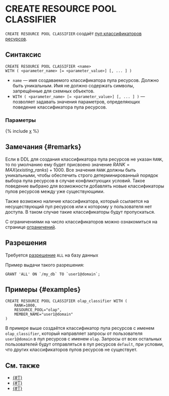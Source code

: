 # CREATE RESOURCE POOL CLASSIFIER

`CREATE RESOURCE POOL CLASSIFIER` создаёт [пул классификаторов ресурсов](../../../../concepts/gloassary#resource-pool-classifier.md).

## Синтаксис

```yql
CREATE RESOURCE POOL CLASSIFIER <name>
WITH ( <parameter_name> [= <parameter_value>] [, ... ] )
```

- `name` — имя создаваемого классификатора пула ресурсов. Должно быть уникальным. Имя не должно содержать символы, запрещённые для схемных объектов.
- `WITH ( <parameter_name> [= <parameter_value>] [, ... ] )` — позволяет задавать значения параметров, определяющих поведение классификатора пула ресурсов.

### Параметры

{% include [x](_includes/resource_pool_classifier_parameters.md) %}

## Замечания {#remarks}

Если в DDL для создания классификатора пула ресурсов не указан `RANK`, то по умолчанию ему будет присвоено значение $RANK = MAX(existing\_ranks) + 1000$. Все значения `RANK` должны быть уникальными, чтобы обеспечить строго детерминированный порядок выбора пула ресурсов в случае конфликтующих условий. Такое поведение выбрано для возможности добавлять новые классификаторы пулов ресурсов между уже существующими.

Также возможно наличие классификатора, который ссылается на несуществующий пул ресурсов или к которому у пользователя нет доступа. В таком случае такие классификаторы будут пропускаться.

С ограничениями на число классификаторов можно ознакомиться на странице [ограничений](../../../../concepts/limits-ydb#resource_pool).

## Разрешения

Требуется [разрешение](../yql/reference/syntax/grant#permissions-list) `ALL` на базу данных

Пример выдачи такого разрешения:

```yql
GRANT 'ALL' ON `/my_db` TO `user1@domain`;
```

## Примеры {#examples}

```yql
CREATE RESOURCE POOL CLASSIFIER olap_classifier WITH (
    RANK=1000,
    RESOURCE_POOL="olap",
    MEMBER_NAME="user1@domain"
)
```

В примере выше создаётся классификатор пула ресурсов с именем `olap_classifier`, который направляет запросы от пользователя `user1@domain` в пул ресурсов с именем `olap`. Запросы от всех остальных пользователей будут отправляться в пул ресурсов `default`, при условии, что других классификаторов пулов ресурсов не существует.

## См. также

* [{#T}](../../../dev/resource-consumption-management.md)
* [{#T}](alter-resource-pool-classifier.md)
* [{#T}](drop-resource-pool-classifier.md)
